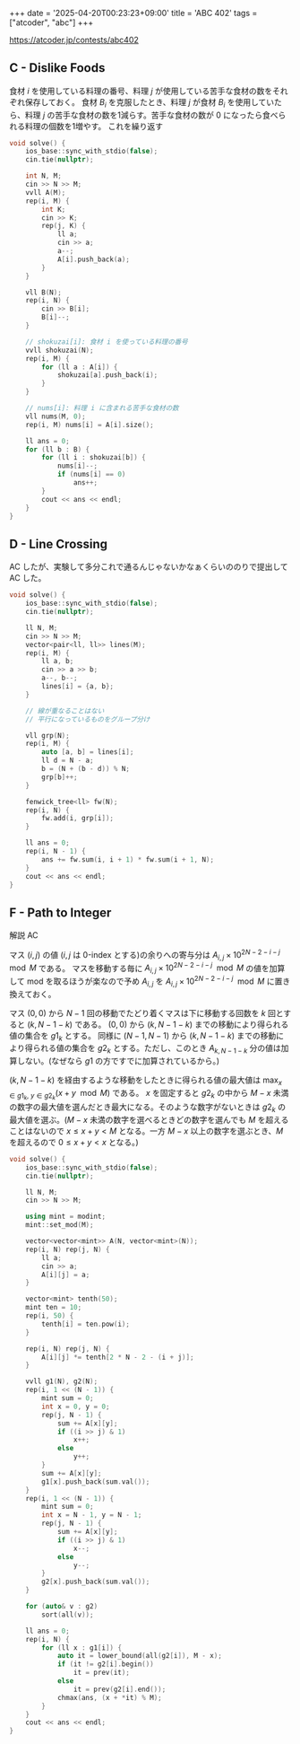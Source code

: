 +++
date = '2025-04-20T00:23:23+09:00'
title = 'ABC 402'
tags = ["atcoder", "abc"]
+++

<https://atcoder.jp/contests/abc402>

## C - Dislike Foods

食材 $i$ を使用している料理の番号、料理 $j$ が使用している苦手な食材の数をそれぞれ保存しておく。
食材 $B_i$ を克服したとき、料理 $j$ が食材 $B_i$ を使用していたら、料理 $j$ の苦手な食材の数を1減らす。苦手な食材の数が 0 になったら食べられる料理の個数を1増やす。
これを繰り返す

```cpp
void solve() {
    ios_base::sync_with_stdio(false);
    cin.tie(nullptr);

    int N, M;
    cin >> N >> M;
    vvll A(M);
    rep(i, M) {
        int K;
        cin >> K;
        rep(j, K) {
            ll a;
            cin >> a;
            a--;
            A[i].push_back(a);
        }
    }

    vll B(N);
    rep(i, N) {
        cin >> B[i];
        B[i]--;
    }

    // shokuzai[i]: 食材 i を使っている料理の番号
    vvll shokuzai(N);
    rep(i, M) {
        for (ll a : A[i]) {
            shokuzai[a].push_back(i);
        }
    }

    // nums[i]: 料理 i に含まれる苦手な食材の数
    vll nums(M, 0);
    rep(i, M) nums[i] = A[i].size();

    ll ans = 0;
    for (ll b : B) {
        for (ll i : shokuzai[b]) {
            nums[i]--;
            if (nums[i] == 0)
                ans++;
        }
        cout << ans << endl;
    }
}
```

## D - Line Crossing

AC したが、実験して多分これで通るんじゃないかなぁくらいののりで提出して AC した。

```cpp
void solve() {
    ios_base::sync_with_stdio(false);
    cin.tie(nullptr);

    ll N, M;
    cin >> N >> M;
    vector<pair<ll, ll>> lines(M);
    rep(i, M) {
        ll a, b;
        cin >> a >> b;
        a--, b--;
        lines[i] = {a, b};
    }

    // 線が重なることはない
    // 平行になっているものをグループ分け

    vll grp(N);
    rep(i, M) {
        auto [a, b] = lines[i];
        ll d = N - a;
        b = (N + (b - d)) % N;
        grp[b]++;
    }

    fenwick_tree<ll> fw(N);
    rep(i, N) {
        fw.add(i, grp[i]);
    }

    ll ans = 0;
    rep(i, N - 1) {
        ans += fw.sum(i, i + 1) * fw.sum(i + 1, N);
    }
    cout << ans << endl;
}
```

## F - Path to Integer

解説 AC

マス $(i, j)$ の値 ($i, j$ は 0-index とする)の余りへの寄与分は $A_{i,j} \times 10^{2N-2-i-j} \mod M$ である。
マスを移動する毎に $A_{i,j} \times 10^{2N-2-i-j} \mod M$ の値を加算して mod を取るほうが楽なので予め $A_{i,j}$ を $A_{i,j} \times 10^{2N-2-i-j} \mod M$ に置き換えておく。

マス $(0,0)$ から $N-1$ 回の移動でたどり着くマスは下に移動する回数を $k$ 回とすると $(k,N-1-k)$ である。
$(0,0)$ から $(k,N-1-k)$ までの移動により得られる値の集合を $g1_k$ とする。
同様に $(N-1,N-1)$ から $(k,N-1-k)$ までの移動により得られる値の集合を $g2_k$ とする。ただし、このとき $A_{k,N-1-k}$ 分の値は加算しない。(なぜなら $g1$ の方ですでに加算されているから。)

$(k,N-1-k)$ を経由するような移動をしたときに得られる値の最大値は $\max_{x \in g1_k,~ y \in g2_k} (x+y \mod M)$ である。
$x$ を固定すると $g2_k$ の中から $M-x$ 未満の数字の最大値を選んだとき最大になる。そのような数字がないときは $g2_k$ の最大値を選ぶ。($M-x$ 未満の数字を選べるときどの数字を選んでも $M$ を超えることはないので $x \leq x+y < M$ となる。一方 $M-x$ 以上の数字を選ぶとき、$M$ を超えるので $0 \leq x+y < x$ となる。)

```cpp
void solve() {
    ios_base::sync_with_stdio(false);
    cin.tie(nullptr);

    ll N, M;
    cin >> N >> M;

    using mint = modint;
    mint::set_mod(M);

    vector<vector<mint>> A(N, vector<mint>(N));
    rep(i, N) rep(j, N) {
        ll a;
        cin >> a;
        A[i][j] = a;
    }

    vector<mint> tenth(50);
    mint ten = 10;
    rep(i, 50) {
        tenth[i] = ten.pow(i);
    }

    rep(i, N) rep(j, N) {
        A[i][j] *= tenth[2 * N - 2 - (i + j)];
    }

    vvll g1(N), g2(N);
    rep(i, 1 << (N - 1)) {
        mint sum = 0;
        int x = 0, y = 0;
        rep(j, N - 1) {
            sum += A[x][y];
            if ((i >> j) & 1)
                x++;
            else
                y++;
        }
        sum += A[x][y];
        g1[x].push_back(sum.val());
    }
    rep(i, 1 << (N - 1)) {
        mint sum = 0;
        int x = N - 1, y = N - 1;
        rep(j, N - 1) {
            sum += A[x][y];
            if ((i >> j) & 1)
                x--;
            else
                y--;
        }
        g2[x].push_back(sum.val());
    }

    for (auto& v : g2)
        sort(all(v));

    ll ans = 0;
    rep(i, N) {
        for (ll x : g1[i]) {
            auto it = lower_bound(all(g2[i]), M - x);
            if (it != g2[i].begin())
                it = prev(it);
            else
                it = prev(g2[i].end());
            chmax(ans, (x + *it) % M);
        }
    }
    cout << ans << endl;
}
```
